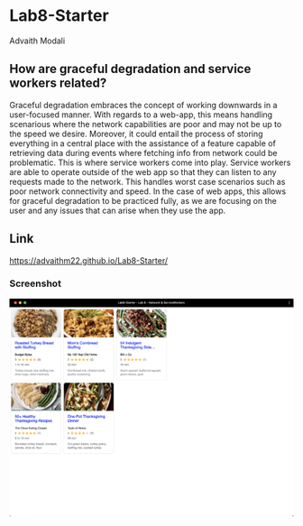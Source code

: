 # Lab8-Starter

Advaith Modali

## How are graceful degradation and service workers related?

Graceful degradation embraces the concept of working downwards in a user-focused manner. With regards to a web-app, this means handling scenarious where the network capabilities are poor and may not be up to the speed we desire. Moreover, it could entail the process of storing everything in a central place with the assistance of a feature capable of retrieving data during events where fetching info from network could be problematic. This is where service workers come into play. Service workers are able to operate outside of the web app so that they can listen to any requests made to the network. This handles worst case scenarios such as poor network connectivity and speed. In the case of web apps, this allows for graceful degradation to be practiced fully, as we are focusing on the user and any issues that can arise when they use the app.

## Link

https://advaithm22.github.io/Lab8-Starter/


### Screenshot

![pwapic](pwa.png)
